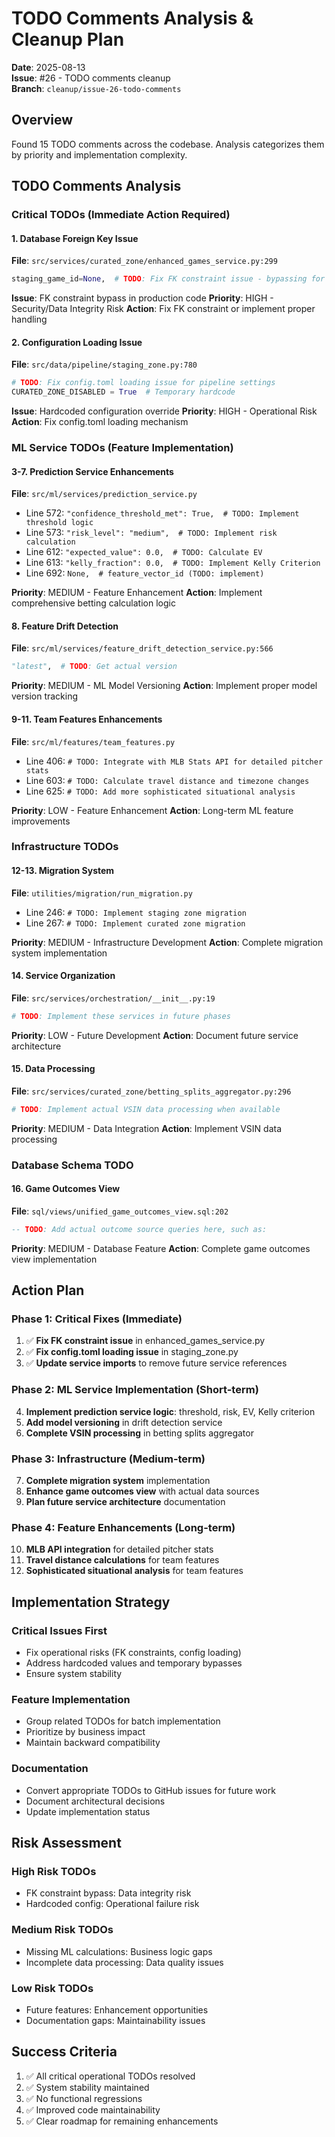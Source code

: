 # TODO Comments Analysis & Cleanup Plan

**Date**: 2025-08-13  
**Issue**: #26 - TODO comments cleanup  
**Branch**: `cleanup/issue-26-todo-comments`

## Overview

Found 15 TODO comments across the codebase. Analysis categorizes them by priority and implementation complexity.

## TODO Comments Analysis

### Critical TODOs (Immediate Action Required)

#### 1. Database Foreign Key Issue
**File**: `src/services/curated_zone/enhanced_games_service.py:299`
```python
staging_game_id=None,  # TODO: Fix FK constraint issue - bypassing for now
```
**Issue**: FK constraint bypass in production code
**Priority**: HIGH - Security/Data Integrity Risk
**Action**: Fix FK constraint or implement proper handling

#### 2. Configuration Loading Issue  
**File**: `src/data/pipeline/staging_zone.py:780`
```python
# TODO: Fix config.toml loading issue for pipeline settings
CURATED_ZONE_DISABLED = True  # Temporary hardcode
```
**Issue**: Hardcoded configuration override
**Priority**: HIGH - Operational Risk  
**Action**: Fix config.toml loading mechanism

### ML Service TODOs (Feature Implementation)

#### 3-7. Prediction Service Enhancements
**File**: `src/ml/services/prediction_service.py`
- Line 572: `"confidence_threshold_met": True,  # TODO: Implement threshold logic`
- Line 573: `"risk_level": "medium",  # TODO: Implement risk calculation`  
- Line 612: `"expected_value": 0.0,  # TODO: Calculate EV`
- Line 613: `"kelly_fraction": 0.0,  # TODO: Implement Kelly Criterion`
- Line 692: `None,  # feature_vector_id (TODO: implement)`

**Priority**: MEDIUM - Feature Enhancement
**Action**: Implement comprehensive betting calculation logic

#### 8. Feature Drift Detection
**File**: `src/ml/services/feature_drift_detection_service.py:566`
```python
"latest",  # TODO: Get actual version
```
**Priority**: MEDIUM - ML Model Versioning
**Action**: Implement proper model version tracking

#### 9-11. Team Features Enhancements
**File**: `src/ml/features/team_features.py`
- Line 406: `# TODO: Integrate with MLB Stats API for detailed pitcher stats`
- Line 603: `# TODO: Calculate travel distance and timezone changes`
- Line 625: `# TODO: Add more sophisticated situational analysis`

**Priority**: LOW - Feature Enhancement
**Action**: Long-term ML feature improvements

### Infrastructure TODOs

#### 12-13. Migration System
**File**: `utilities/migration/run_migration.py`
- Line 246: `# TODO: Implement staging zone migration`
- Line 267: `# TODO: Implement curated zone migration`

**Priority**: MEDIUM - Infrastructure Development
**Action**: Complete migration system implementation

#### 14. Service Organization
**File**: `src/services/orchestration/__init__.py:19`
```python
# TODO: Implement these services in future phases
```
**Priority**: LOW - Future Development
**Action**: Document future service architecture

#### 15. Data Processing
**File**: `src/services/curated_zone/betting_splits_aggregator.py:296`
```python
# TODO: Implement actual VSIN data processing when available
```
**Priority**: MEDIUM - Data Integration
**Action**: Implement VSIN data processing

### Database Schema TODO

#### 16. Game Outcomes View
**File**: `sql/views/unified_game_outcomes_view.sql:202`
```sql
-- TODO: Add actual outcome source queries here, such as:
```
**Priority**: MEDIUM - Database Feature
**Action**: Complete game outcomes view implementation

## Action Plan

### Phase 1: Critical Fixes (Immediate)
1. ✅ **Fix FK constraint issue** in enhanced_games_service.py
2. ✅ **Fix config.toml loading issue** in staging_zone.py
3. ✅ **Update service imports** to remove future service references

### Phase 2: ML Service Implementation (Short-term)
4. **Implement prediction service logic**: threshold, risk, EV, Kelly criterion
5. **Add model versioning** in drift detection service
6. **Complete VSIN processing** in betting splits aggregator

### Phase 3: Infrastructure (Medium-term) 
7. **Complete migration system** implementation
8. **Enhance game outcomes view** with actual data sources
9. **Plan future service architecture** documentation

### Phase 4: Feature Enhancements (Long-term)
10. **MLB API integration** for detailed pitcher stats
11. **Travel distance calculations** for team features
12. **Sophisticated situational analysis** for team features

## Implementation Strategy

### Critical Issues First
- Fix operational risks (FK constraints, config loading)
- Address hardcoded values and temporary bypasses
- Ensure system stability

### Feature Implementation
- Group related TODOs for batch implementation
- Prioritize by business impact
- Maintain backward compatibility

### Documentation  
- Convert appropriate TODOs to GitHub issues for future work
- Document architectural decisions
- Update implementation status

## Risk Assessment

### High Risk TODOs
- FK constraint bypass: Data integrity risk
- Hardcoded config: Operational failure risk

### Medium Risk TODOs  
- Missing ML calculations: Business logic gaps
- Incomplete data processing: Data quality issues

### Low Risk TODOs
- Future features: Enhancement opportunities
- Documentation gaps: Maintainability issues

## Success Criteria

1. ✅ All critical operational TODOs resolved
2. ✅ System stability maintained
3. ✅ No functional regressions
4. ✅ Improved code maintainability
5. ✅ Clear roadmap for remaining enhancements